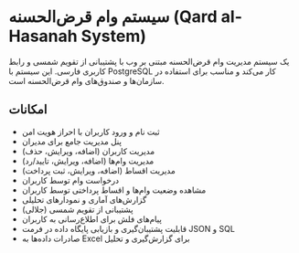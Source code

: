 # سیستم وام قرض‌الحسنه (Qard al-Hasanah System)

یک سیستم مدیریت وام قرض‌الحسنه مبتنی بر وب با پشتیبانی از تقویم شمسی و رابط کاربری فارسی. این سیستم با PostgreSQL کار می‌کند و مناسب برای استفاده در سازمان‌ها و صندوق‌های وام قرض‌الحسنه است.

## امکانات

- ثبت نام و ورود کاربران با احراز هویت امن
- پنل مدیریت جامع برای مدیران
- مدیریت کاربران (اضافه، ویرایش، حذف)
- مدیریت وام‌ها (اضافه، ویرایش، تایید/رد)
- مدیریت اقساط (اضافه، ویرایش، ثبت پرداخت)
- درخواست وام توسط کاربران
- مشاهده وضعیت وام‌ها و اقساط پرداختی توسط کاربران
- گزارش‌های آماری و نمودارهای تحلیلی
- پشتیبانی از تقویم شمسی (جلالی)
- پیام‌های فلش برای اطلاع‌رسانی به کاربران
- قابلیت پشتیبان‌گیری و بازیابی پایگاه داده در فرمت JSON و SQL
- صادرات داده‌ها به Excel برای گزارش‌گیری و تحلیل
